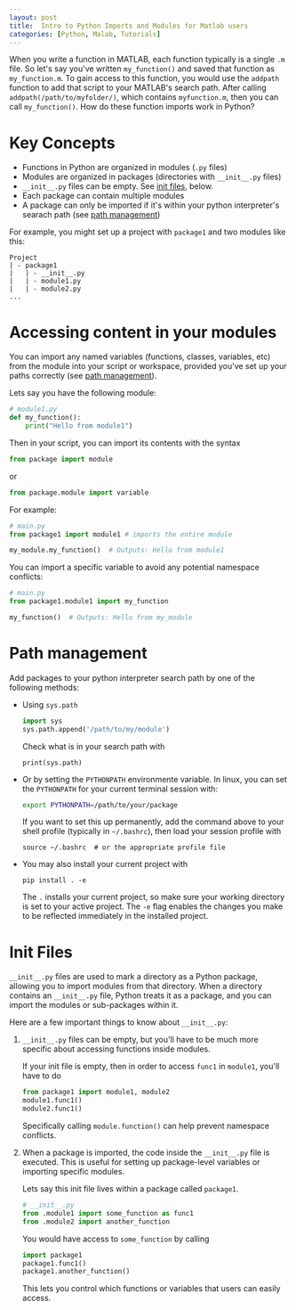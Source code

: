 ```yaml
---
layout: post
title:  Intro to Python Imports and Modules for Matlab users
categories: [Python, Malab, Tutorials]
---
```


When you write a function in MATLAB, each function typically is a single `.m` file. So let's say you've written `my_function()` and saved that function as `my_function.m`. 
To gain access to this function, you would use the `addpath` function to add that script to your MATLAB's search path. After calling `addpath(/path/to/myfolder/)`, which contains `myfunction.m`, then you can call `my_function()`. How do these function imports work in Python?

# Key Concepts
* Functions in Python are organized in modules (`.py` files)
* Modules are organized in packages (directories with `__init__.py` files)
* `__init__.py` files can be empty. See [init files](#init-files), below.
* Each package can contain multiple modules
* A package can only be imported if it's within your python interpreter's searach path (see [path management](#path-management))

For example, you might set up a project with `package1` and two modules like this:
```
Project
| - package1
|   | - __init__.py
|   | - module1.py
|   | - module2.py
...
```
# Accessing content in your modules
You can import any named variables (functions, classes, variables, etc) from the module into your script or workspace, provided you've set up your paths correctly (see [path management](#path-management)).

Lets say you have the following module:
```py
# module1.py
def my_function():
    print("Hello from module1")
```
Then in your script, you can import its contents with the syntax
```py
from package import module
```
or
```py
from package.module import variable
```

For example:
```py
# main.py
from package1 import module1 # imports the entire module

my_module.my_function()  # Outputs: Hello from module1
```
You can import a specific variable to avoid any potential namespace conflicts:
```py
# main.py
from package1.module1 import my_function

my_function()  # Outputs: Hello from my_module
```

# Path management

Add packages to your python interpreter search path by one of the following methods:
* Using `sys.path`
  ```py
  import sys
  sys.path.append('/path/to/my/module')
  ```
  Check what is in your search path with
  ```
  print(sys.path)
  ```
* Or by setting the `PYTHONPATH` environmente variable. In linux, you can set the `PYTHONPATH` for your current terminal session with:
  ```bash
  export PYTHONPATH=/path/to/your/package
  ```
  If you want to set this up permanently, add the command above to your shell profile (typically in `~/.bashrc`), then load your session profile with
  ```
  source ~/.bashrc  # or the appropriate profile file
  ```
* You may also install your current project with
  ```
  pip install . -e
  ```
  The `.` installs your current project, so make sure your working directory is set to your active project. The `-e` flag enables the changes you make to be reflected immediately in the installed project.

# Init Files
`__init__.py` files are used to mark a directory as a Python package, allowing you to import modules from that directory. When a directory contains an `__init__.py` file, Python treats it as a package, and you can import the modules or sub-packages within it.

Here are a few important things to know about `__init__.py`:
1. `__init__.py` files can be empty, but you'll have to be much more specific about accessing functions inside modules.

    If your init file is empty, then in order to access `func1` in `module1`, you'll have to do
    ```py
    from package1 import module1, module2
    module1.func1()
    module2.func1()
    ```
    Specifically calling `module.function()` can help prevent namespace conflicts.

2. When a package is imported, the code inside the `__init__.py` file is executed. This is useful for setting up package-level variables or importing specific modules.

    Lets say this init file lives within a package called `package1`.
    ```py
    # __init__.py
    from .module1 import some_function as func1
    from .module2 import another_function
    ```
    You would have access to `some_function` by calling
    ```py
    import package1
    package1.func1()
    package1.another_function()
    ```
    This lets you control which functions or variables that users can easily access.